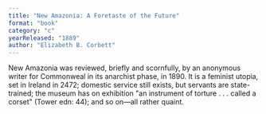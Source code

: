 ```yaml
---
title: "New Amazonia: A Foretaste of the Future"
format: "book"
category: "c"
yearReleased: "1889"
author: "Elizabeth B. Corbett"
---
```

New Amazonia was reviewed, briefly and scornfully,  by an anonymous writer for Commonweal in its anarchist phase, in 1890. It  is a feminist utopia, set in Ireland in 2472; domestic service still exists, but  servants are state-trained; the museum has on exhibition "an instrument of  torture . . . called a corset" (Tower edn: 44); and so on—all rather quaint.
 